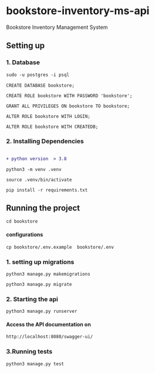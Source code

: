 # bookstore-inventory-ms-api
Bookstore Inventory Management System

## Setting up
### 1. Database

```diff
sudo -u postgres -i psql
```
```
CREATE DATABASE bookstore;
```
```
CREATE ROLE bookstore WITH PASSWORD 'bookstore';
```
```
GRANT ALL PRIVILEGES ON bookstore TO bookstore;

```
```
ALTER ROLE bookstore WITH LOGIN;
```
```
ALTER ROLE bookstore WITH CREATEDB;
```


### 2. Installing Dependencies
```diff 

+ python version  > 3.8
```
```
python3 -m venv .venv

```
```
source .venv/bin/activate
```
```
pip install -r requirements.txt
```
## Running the project
```
cd bookstore
```

#### configurations
```
cp bookstore/.env.example  bookstore/.env
```
### 1. setting up migrations
```
python3 manage.py makemigrations
```
```
python3 manage.py migrate
```
### 2. Starting the api
```
python3 manage.py runserver
```
#### Access the API documentation on 
```
http://localhost:8080/swagger-ui/
```
### 3.Running tests
```
python3 manage.py test
```
